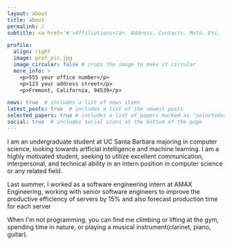 ```yaml
---
layout: about
title: about
permalink: /
subtitle: <a href='#'>Affiliations</a>. Address. Contacts. Moto. Etc.

profile:
  align: right
  image: prof_pic.jpg
  image_circular: false # crops the image to make it circular
  more_info: >
    <p>555 your office number</p>
    <p>123 your address street</p>
    <p>Fremont, California, 94539</p>

news: true  # includes a list of news items
latest_posts: true  # includes a list of the newest posts
selected_papers: true # includes a list of papers marked as "selected={true}"
social: true  # includes social icons at the bottom of the page
---
```


I am an undergraduate student at UC Santa Barbara majoring in computer science, looking towards artficial intelligence and machine learning. I am a highly motivated student, seeking to utilize excellent communication, interpersonal, and technical ability in an intern position in computer science or any related field.

Last summer, I worked as a software engineering intern at AMAX Engineering, working with senior software engineers to improve the productive efficiency of servers by 15% and also forecast production time for each server

When I'm not programming, you can find me climbing or lifting at the gym, spending time in nature, or playing a musical instrument(clarinet, piano, guitar).
